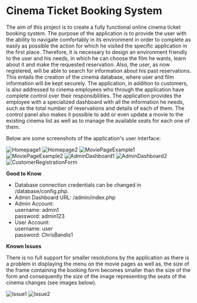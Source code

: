 # Cinema Ticket Booking System
The aim of this project is to create a fully functional online cinema ticket booking system. The purpose of the application is to provide the user with the ability to navigate comfortably in its environment in order to complete as easily as possible the action for which he visited the specific application in the first place. Therefore, it is necessary to design an environment friendly to the user and his needs, in which he can choose the film he wants, learn about it and make the requested reservation. Also, the user, as now registered, will be able to search for information about his past reservations. This entails the creation of the cinema database, where user and film information will be kept securely.
The application, in addition to customers, is also addressed to cinema employees who through the application have complete control over their responsibilities. The application provides the employee with a specialized dashboard with all the information he needs, such as the total number of reservations and details of each of them. The control panel also makes it possible to add or even update a movie to the existing cinema list as well as to manage the available seats for each one of them.

Below are some screenshots of the application's user interface:

![Homepage1](https://user-images.githubusercontent.com/91207835/203422125-ba6ec5a0-ec06-432a-a806-238163e2aad2.png)
![Homepage2](https://user-images.githubusercontent.com/91207835/203422172-844c08e5-b260-4bcd-8058-a0e5e47523a4.png)
![MoviePageExample1](https://user-images.githubusercontent.com/91207835/203422218-cd9e0ad6-56c9-477b-9113-93c44aaa313c.png)
![MoviePageExample2](https://user-images.githubusercontent.com/91207835/203424916-991f3636-f7dd-40b0-9bbd-5548777d145f.png)
![AdminDashboard1](https://user-images.githubusercontent.com/91207835/203422270-137143e0-0b3d-4cc3-8892-e8afd2e4e230.png)
![AdminDashboard2](https://user-images.githubusercontent.com/91207835/203422347-fce9f2e7-0cbe-4c4d-a75c-3c1ef2ac53a3.png)
![CustomerRegistrationForm](https://user-images.githubusercontent.com/91207835/203422416-3aae7cc7-3a8b-4a6b-85ab-ce5cedb355b5.png)

**Good to Know**
- Database connection credentials can be changed in /database/config.php.
- Admin Dashboard URL: /admin/index.php
- Admin Account:    
    username: admin1    
    password: admin123
- User Account:     
    username: user  
    password: ChrisBandis1

**Known Issues**

There is no full support for smaller resolutions by the application as there is a problem in displaying the menu on the movie pages as well as, the size of the frame containing the booking form becomes smaller than the size of the form and consequently the size of the image representing the seats of the cinema changes (see images below). 

![Issue1](https://user-images.githubusercontent.com/91207835/203423924-63191056-9ff7-4f13-a15f-8fbeb589e223.png)
![Issue2](https://user-images.githubusercontent.com/91207835/203423977-9d959e07-89ec-43ac-a81a-94741ecb863b.png)


